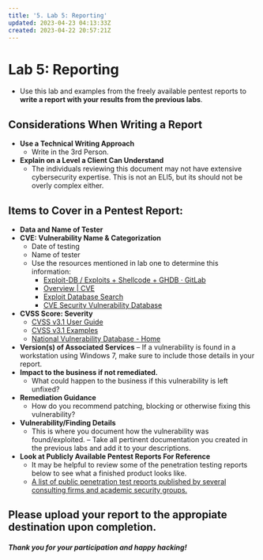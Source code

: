 ```yaml
---
title: '5. Lab 5: Reporting'
updated: 2023-04-23 04:13:33Z
created: 2023-04-22 20:57:21Z
---
```


# Lab 5: Reporting

-   Use this lab and examples from the freely available pentest reports to **write a report with your results from the previous labs**.

## **Considerations When Writing a Report**
- **Use a Technical Writing Approach**
	- Write in the 3rd Person.
- **Explain on a Level a Client Can Understand**
	- The individuals reviewing this document may not have extensive cybersecurity expertise. This is not an ELI5, but its should not be overly complex either.
## **Items to Cover in a Pentest Report:**
- **Data and Name of Tester**
- **CVE: Vulnerability Name & Categorization**
	- Date of testing
	- Name of tester
	- Use the resources mentioned in lab one to determine this information:
		- [Exploit-DB / Exploits + Shellcode + GHDB · GitLab](https://gitlab.com/exploit-database/exploitdb)
		- [Overview | CVE](https://www.cve.org/About/Overview)
		- [Exploit Database Search](https://www.exploit-db.com/search)
		- [CVE Security Vulnerability Database](https://www.cvedetails.com/)
- **CVSS Score: Severity**
	- [CVSS v3.1 User Guide](https://www.first.org/cvss/v3.1/user-guide)
	- [CVSS v3.1 Examples](https://www.first.org/cvss/v3.1/examples)
	- [National Vulnerability Database - Home](https://nvd.nist.gov/)
- **Version(s) of Associated Services**
	– If a vulnerability is found in a workstation using Windows 7, make sure to include those details in your report.
- **Impact to the business if not remediated.**
	- What could happen to the business if this vulnerability is left unfixed?
- **Remediation Guidance**
	- How do you recommend patching, blocking or otherwise fixing this vulnerability?
- **Vulnerability/Finding Details** 
	- This is where you document how the vulnerability was found/exploited.
	– Take all pertinent documentation you created in the previous labs and add it to your descriptions.
- **Look at Publicly Available Pentest Reports For Reference**
	- It may be helpful to review some of the penetration testing reports below to see what a finished product looks like.
	- [A list of public penetration test reports published by several consulting firms and academic security groups.](https://github.com/juliocesarfort/public-pentesting-reports)

## Please upload your report to the appropiate destination upon completion.

##### **Thank you for your participation and happy hacking!**
